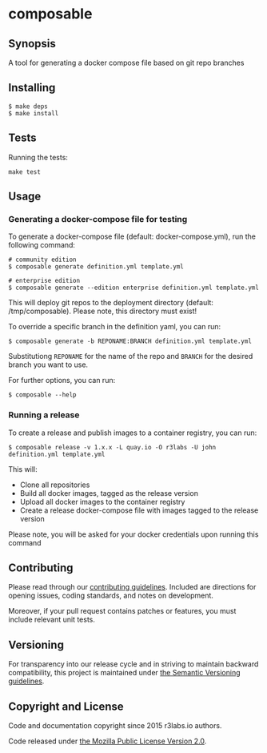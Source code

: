 # composable

## Synopsis

A tool for generating a docker compose file based on git repo branches

## Installing

```
$ make deps
$ make install
```

## Tests

Running the tests:
```
make test
```

## Usage

### Generating a docker-compose file for testing

To generate a docker-compose file (default: docker-compose.yml), run the following command:

```
# community edition
$ composable generate definition.yml template.yml

# enterprise edition
$ composable generate --edition enterprise definition.yml template.yml
```

This will deploy git repos to the deployment directory (default: /tmp/composable). Please note, this directory must exist!


To override a specific branch in the definition yaml, you can run:

```
$ composable generate -b REPONAME:BRANCH definition.yml template.yml
```

Substitutiong `REPONAME` for the name of the repo and `BRANCH` for the desired branch you want to use.

For further options, you can run:
```
$ composable --help
```

### Running a release

To create a release and publish images to a container registry, you can run:

```
$ composable release -v 1.x.x -L quay.io -O r3labs -U john definition.yml template.yml
```

This will:
- Clone all repositories
- Build all docker images, tagged as the release version
- Upload all docker images to the container registry
- Create a release docker-compose file with images tagged to the release version

Please note, you will be asked for your docker credentials upon running this command

## Contributing

Please read through our
[contributing guidelines](CONTRIBUTING.md).
Included are directions for opening issues, coding standards, and notes on
development.

Moreover, if your pull request contains patches or features, you must include
relevant unit tests.

## Versioning

For transparency into our release cycle and in striving to maintain backward
compatibility, this project is maintained under [the Semantic Versioning guidelines](http://semver.org/).

## Copyright and License

Code and documentation copyright since 2015 r3labs.io authors.

Code released under
[the Mozilla Public License Version 2.0](LICENSE).
